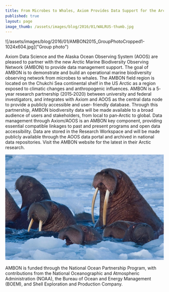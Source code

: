 ```yaml
---
title: From Microbes to Whales, Axiom Provides Data Support for the Arctic Marine Biodiversity Observing Network (AMBON)
published: true
layout: page
image_thumb: /assets/images/blog/2016/01/WALRUS-thumb.jpg
---
```


![/assets/images/blog/2016/01/AMBON2015_GroupPhotoCropped1-1024x604.jpg]("Group photo")

Axiom Data Science and the Alaska Ocean Observing System (AOOS) are pleased to partner with the new Arctic Marine Biodiversity Observing Network (AMBON) to provide data management support. The goal of AMBON is to demonstrate and build an operational marine biodiversity observing network from microbes to whales. The AMBON field region is located on the Chukchi Sea continental shelf in the US Arctic as a region exposed to climatic changes and anthropogenic influences. AMBON is a 5‐year research partnership (2015‐2020) between university and federal investigators, and integrates with Axiom and AOOS as the central data node to provide a publicly accessible and user‐ friendly database. Through this partnership, AMBON biodiversity data will be made available to a broad audience of users and stakeholders, from local to pan‐Arctic to global. Data management through Axiom/AOOS is an AMBON key component, providing essential compatible linkages to past and present programs and open data accessibility. Data are stored in the Research Workspace and will be made publicly available through the AOOS data portal and archived in national data repositories. Visit the AMBON website for the latest in their Arctic research. 

![/assets/images/blog/2016/01/WALRUS-1024x681.jpg](/assets/images/blog/2016/01/WALRUS-1024x681.jpg "Walruses")

AMBON is funded through the National Ocean Partnership Program, with contributions from the National Oceanographic and Atmospheric Administration (NOAA), the Bureau of Ocean and Energy Management (BOEM), and Shell Exploration and Production Company. 